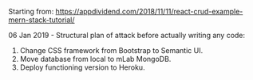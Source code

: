 Starting from:
https://appdividend.com/2018/11/11/react-crud-example-mern-stack-tutorial/

06 Jan 2019 -
Structural plan of attack before actually writing any code:

1. Change CSS framework from Bootstrap to Semantic UI.
2. Move database from local to mLab MongoDB.
3. Deploy functioning version to Heroku.
